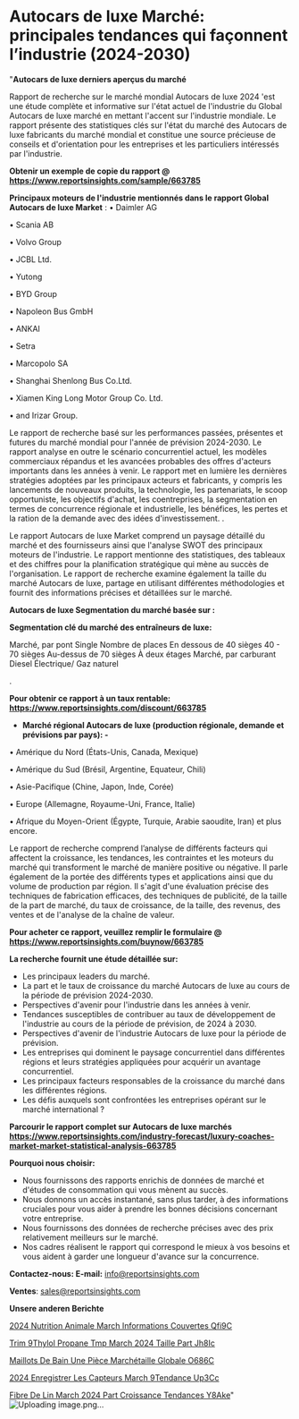 # Autocars de luxe Marché: principales tendances qui façonnent l’industrie (2024-2030)

"<strong>Autocars de luxe derniers aperçus du marché</strong>

Rapport de recherche sur le marché mondial Autocars de luxe 2024 'est une étude complète et informative sur l'état actuel de l'industrie du Global Autocars de luxe marché en mettant l'accent sur l'industrie mondiale. Le rapport présente des statistiques clés sur l'état du marché des Autocars de luxe fabricants du marché mondial et constitue une source précieuse de conseils et d'orientation pour les entreprises et les particuliers intéressés par l'industrie.

<strong>Obtenir un exemple de copie du rapport @ <a href=https://www.reportsinsights.com/sample/663785>https://www.reportsinsights.com/sample/663785</a></strong>

<strong>Principaux moteurs de l'industrie mentionnés dans le rapport Global Autocars de luxe Market</strong> :
• Daimler AG

• Scania AB

• Volvo Group

• JCBL Ltd.

• Yutong

• BYD Group

• Napoleon Bus GmbH

• ANKAI

• Setra

• Marcopolo SA

• Shanghai Shenlong Bus Co.Ltd.

• Xiamen King Long Motor Group Co. Ltd.

• and Irizar Group.

Le rapport de recherche basé sur les performances passées, présentes et futures du marché mondial pour l'année de prévision 2024-2030. Le rapport analyse en outre le scénario concurrentiel actuel, les modèles commerciaux répandus et les avancées probables des offres d'acteurs importants dans les années à venir. Le rapport met en lumière les dernières stratégies adoptées par les principaux acteurs et fabricants, y compris les lancements de nouveaux produits, la technologie, les partenariats, le scoop opportuniste, les objectifs d'achat, les coentreprises, la segmentation en termes de concurrence régionale et industrielle, les bénéfices, les pertes et la ration de la demande avec des idées d'investissement. .

Le rapport Autocars de luxe Market comprend un paysage détaillé du marché et des fournisseurs ainsi que l'analyse SWOT des principaux moteurs de l'industrie. Le rapport mentionne des statistiques, des tableaux et des chiffres pour la planification stratégique qui mène au succès de l'organisation. Le rapport de recherche examine également la taille du marché Autocars de luxe, partage en utilisant différentes méthodologies et fournit des informations précises et détaillées sur le marché.

<strong>Autocars de luxe Segmentation du marché basée sur :</strong>

<strong> Segmentation clé du marché des entraîneurs de luxe: </strong>

Marché, par pont
Single
Nombre de places
En dessous de 40 sièges
40 - 70 sièges
Au-dessus de 70 sièges
À deux étages
Marché, par carburant
Diesel
Électrique/
Gaz naturel

.

<strong>Pour obtenir ce rapport à un taux rentable: <a href=https://www.reportsinsights.com/discount/663785>https://www.reportsinsights.com/discount/663785</a></strong>
<ul>
  <li><strong>Marché régional Autocars de luxe (production régionale, demande et prévisions par pays): -</strong></li>
</ul>
• Amérique du Nord (États-Unis, Canada, Mexique)

• Amérique du Sud (Brésil, Argentine, Equateur, Chili)

• Asie-Pacifique (Chine, Japon, Inde, Corée)

• Europe (Allemagne, Royaume-Uni, France, Italie)

• Afrique du Moyen-Orient (Égypte, Turquie, Arabie saoudite, Iran) et plus encore.

Le rapport de recherche comprend l’analyse de différents facteurs qui affectent la croissance, les tendances, les contraintes et les moteurs du marché qui transforment le marché de manière positive ou négative. Il parle également de la portée des différents types et applications ainsi que du volume de production par région. Il s'agit d'une évaluation précise des techniques de fabrication efficaces, des techniques de publicité, de la taille de la part de marché, du taux de croissance, de la taille, des revenus, des ventes et de l'analyse de la chaîne de valeur.

<strong>Pour acheter ce rapport, veuillez remplir le formulaire @   <a href=https://www.reportsinsights.com/buynow/663785>https://www.reportsinsights.com/buynow/663785</a></strong>

<strong>La recherche fournit une étude détaillée sur:</strong>
<ul>
  <li>Les principaux leaders du marché.</li>
  <li>La part et le taux de croissance du marché Autocars de luxe au cours de la période de prévision 2024-2030.</li>
  <li>Perspectives d'avenir pour l'industrie dans les années à venir.</li>
  <li>Tendances susceptibles de contribuer au taux de développement de l'industrie au cours de la période de prévision, de 2024 à 2030.</li>
  <li>Perspectives d'avenir de l'industrie Autocars de luxe pour la période de prévision.</li>
  <li>Les entreprises qui dominent le paysage concurrentiel dans différentes régions et leurs stratégies appliquées pour acquérir un avantage concurrentiel.</li>
  <li>Les principaux facteurs responsables de la croissance du marché dans les différentes régions.</li>
  <li>Les défis auxquels sont confrontées les entreprises opérant sur le marché international ?</li>
</ul>

<strong>Parcourir le rapport complet sur Autocars de luxe marchés <a href=https://www.reportsinsights.com/industry-forecast/luxury-coaches-market-market-statistical-analysis-663785>https://www.reportsinsights.com/industry-forecast/luxury-coaches-market-market-statistical-analysis-663785</a></strong>

<strong>Pourquoi nous choisir:</strong>
<ul>
  <li>Nous fournissons des rapports enrichis de données de marché et d'études de consommation qui vous mènent au succès.</li>
  <li>Nous donnons un accès instantané, sans plus tarder, à des informations cruciales pour vous aider à prendre les bonnes décisions concernant votre entreprise.</li>
  <li>Nous fournissons des données de recherche précises avec des prix relativement meilleurs sur le marché.</li>
  <li>Nos cadres réalisent le rapport qui correspond le mieux à vos besoins et vous aident à garder une longueur d'avance sur la concurrence.</li>
</ul>
<strong>Contactez-nous:
</strong><strong>E-mail:</strong> <a href=mailto:info@reportsinsights.com>info@reportsinsights.com</a>

<strong>Ventes</strong>: <a href=mailto:sales@reportsinsights.com>sales@reportsinsights.com</a>

<strong>Unsere anderen Berichte</strong>

<a href=https://www.linkedin.com/pulse/2024-nutrition-animale-march%C3%A9-informations-couvertes-qfi9c/>2024 Nutrition Animale March Informations Couvertes Qfi9C</a>

<a href=https://www.linkedin.com/pulse/trim%C3%A9thylol-propane-tmp-march%C3%A9-2024-taille-part-jh8ic/>Trim 9Thylol Propane Tmp March 2024 Taille Part Jh8Ic</a>

<a href=https://www.linkedin.com/pulse/maillots-de-bain-une-pièce-marchétaille-globale-o686c/>Maillots De Bain Une Pièce Marchétaille Globale O686C</a>

<a href=https://www.linkedin.com/pulse/2024-enregistrer-les-capteurs-march%C3%A9tendance-up3cc/>2024 Enregistrer Les Capteurs March 9Tendance Up3Cc</a>

<a href=https://www.linkedin.com/pulse/fibre-de-lin-march%C3%A9-2024-part-croissance-tendances-y8ake/>Fibre De Lin March 2024 Part Croissance Tendances Y8Ake</a>"
![Uploading image.png…]()
